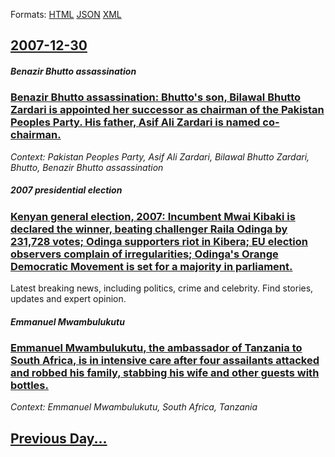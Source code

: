 
Formats: [HTML](2007/12/30/index.html)  [JSON](2007/12/30/index.json)  [XML](2007/12/30/index.xml)  

## [2007-12-30](/news/2007/12/30/index.md)

##### Benazir Bhutto assassination
### [ Benazir Bhutto assassination: Bhutto's son, Bilawal Bhutto Zardari is appointed her successor as chairman of the Pakistan Peoples Party. His father, Asif Ali Zardari is named co-chairman. ](/news/2007/12/30/benazir-bhutto-assassination-bhutto-s-son-bilawal-bhutto-zardari-is-appointed-her-successor-as-chairman-of-the-pakistan-peoples-party-hi.md)
_Context: Pakistan Peoples Party, Asif Ali Zardari, Bilawal Bhutto Zardari, Bhutto, Benazir Bhutto assassination_

##### 2007 presidential election
### [ Kenyan general election, 2007: Incumbent Mwai Kibaki is declared the winner, beating challenger Raila Odinga by 231,728 votes; Odinga supporters riot in Kibera; EU election observers complain of irregularities; Odinga's Orange Democratic Movement is set for a majority in parliament. ](/news/2007/12/30/kenyan-general-election-2007-incumbent-mwai-kibaki-is-declared-the-winner-beating-challenger-raila-odinga-by-231-728-votes-odinga-suppo.md)
Latest breaking news, including politics, crime and celebrity. Find stories, updates and expert opinion.

##### Emmanuel Mwambulukutu
### [ Emmanuel Mwambulukutu, the ambassador of Tanzania to South Africa, is in intensive care after four assailants attacked and robbed his family, stabbing his wife and other guests with bottles. ](/news/2007/12/30/emmanuel-mwambulukutu-the-ambassador-of-tanzania-to-south-africa-is-in-intensive-care-after-four-assailants-attacked-and-robbed-his-famil.md)
_Context: Emmanuel Mwambulukutu, South Africa, Tanzania_

## [Previous Day...](/news/2007/12/29/index.md)

